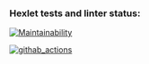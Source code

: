 ### Hexlet tests and linter status:

[![Maintainability](https://api.codeclimate.com/v1/badges/cad09c13a6859aaa1724/maintainability)](https://codeclimate.com/github/AnnaPalna/frontend-project-lvl1/maintainability)

[![githab_actions](https://AnnaPalna/github.com/frontend-project-lvl1/workflows/githab%20actions/badge.svg)](https://github.com/AnnaPalna/frontend-project-lvl1/actions)

